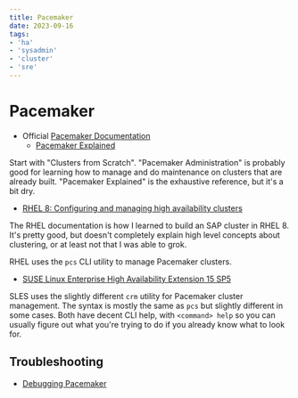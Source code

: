 ```yaml
---
title: Pacemaker
date: 2023-09-16
tags:
- 'ha'
- 'sysadmin'
- 'cluster'
- 'sre'
---
```


# Pacemaker

* Official [Pacemaker Documentation](https://www.clusterlabs.org/pacemaker/doc/)
  * [Pacemaker Explained](https://clusterlabs.org/pacemaker/doc/2.1/Pacemaker_Explained/singlehtml/)

Start with "Clusters from Scratch". "Pacemaker Administration" is probably good for learning how to manage and do maintenance on clusters that are already built. "Pacemaker Explained" is the exhaustive reference, but it's a bit dry.

* [RHEL 8: Configuring and managing high availability clusters](https://access.redhat.com/documentation/en-us/red_hat_enterprise_linux/8/html/configuring_and_managing_high_availability_clusters/index)

The RHEL documentation is how I learned to build an SAP cluster in RHEL 8. It's pretty good, but doesn't completely explain high level concepts about clustering, or at least not that I was able to grok. 

RHEL uses the `pcs` CLI utility to manage Pacemaker clusters.

* [SUSE Linux Enterprise High Availability Extension 15 SP5](https://documentation.suse.com/sle-ha/15-SP5/)

SLES uses the slightly different `crm` utility for Pacemaker cluster management. The syntax is mostly the same as `pcs` but slightly different in some cases. Both have decent CLI help, with `<command> help` so you can usually figure out what you're trying to do if you already know what to look for.

## Troubleshooting

* [Debugging Pacemaker](https://www.beekhof.net/blog/2013/debugging-pacemaker)
